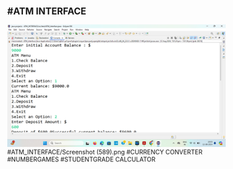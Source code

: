 #ATM INTERFACE
----------------
![OUTPUTIMG](https://github.com/mrmanishgit/CODEVERTEX_TASKS/blob/main/ATM_INTERFACE/Screenshot%20(589).png)
#ATM_INTERFACE/Screenshot (589).png
#CURRENCY CONVERTER
#NUMBERGAMES
#STUDENTGRADE CALCULATOR
